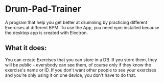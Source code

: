 # Drum-Pad-Trainer

A program that help you get better at drumming by practicing different Exercises at different BPM. To use the App, you need npm installed because the desktop app is created with Electron.

## What it does:

You can create Exercises that you can store in a DB. If you store them, they will be public - everybody can see them, of course only if they know the exercise's name or ID. If you don't want other people to see your exercises and you're only using it on one device, you don't have to do that.
